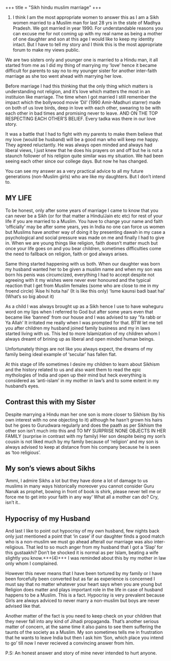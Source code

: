 +++
title = "Sikh hindu muslim marriage"
+++
1. I think I am the most appropriate women to answer this as I am a Sikh women married to a Muslim man for last 28 yrs in the state of Madhya Pradesh. We got married in year 1990. For understandable reasons you can excuse me for not coming up with my real name as being a mother of one daughter and son at this age I would like to keep my identity intact. But I have to tell my story and I think this is the most appropriate forum to make my views public.

We are two sisters only and younger one is married to a Hindu man, it all started from me as I did my thing of marrying my ‘love’ hence it became difficult for parents to say no to my younger sister for another inter-faith marriage as she too went ahead with marrying her love.

Before marriage I had this thinking that the only thing which matters is understanding not religion, and it’s love which matters the most in an instituion like marriage. The time when I got married I still remember the impact which the bollywood movie ‘Dil’ (1990 Amir-Madhuri starrer) made on both of us love birds, deep in love with each other, swearing to be with each other in bad times and promising never to leave. AND ON THE TOP RESPECTING EACH OTHER’S BELIEF. Every tadka was there in our love story.

It was a battle that I had to fight with my parents to make them believe that my love (would be husband) will be a good man who will keep me happy. They agreed reluctantly. He was always open minded and always had liberal views, I just knew that he does his prayers on and off but he is not a staunch follower of his religion quite similar was my situation. We had been seeing each other since our college days. But now he has changed.

You can see my answer as a very practical advice to all my future generations (non-Muslim girls) who are like my daughters. But I don’t intend to.

## MY LIFE

To be honest, only after some years of marriage I came to know that you can never be a Sikh (or for that matter a Hindu/Jain etc etc) for rest of your life if you are married to a Muslim. You have to change your name and faith ‘officially’ may be after some years, yes in India no one can force us women but Muslims have another way of doing it by presenting dawah in my case a psychological and social pressure was made on me and finally I had to give in. When we are young things like religion, faith doesn’t matter much but once your life goes on and you bear children, sometimes difficulties come the need to fallback on religion, faith or god always arises.

Same thing started happening with us both. When our daughter was born my husband wanted her to be given a muslim name and when my son was born his penis was circumcized, everything I had to accept despite not agreeing with it my wishes were never ever honoured and the typical reaction that I get from Muslim females (some who are close to me in my froend circle) ‘Aise hi hota hai’ (It is like this only) ‘Isme kaunsi badi baat hai’ (What’s so big about it)

As a child I was always brought up as a Sikh hence I use to have waheguru word on my lips when I referred to God but after some years even that became like ‘banned’ from our house and I was advised to say ‘Ya rabb or Ya Allah’ It irritated me really when I was prompted for that. BTW let me tell you after children my husband joined family business and my in laws started living with us. This led to more Islamization of my children whom I always dreamt of brining up as liberal and open minded human beings.

Unfortunately things are not like you always expect, the dreams of my family being ideal example of ‘secular’ has fallen flat.

At this stage of life sometimes I desire my children to learn about Sikhism and the history related to us and also want them to read the epic mythologies of India and open up their mind but heck everything is considered as ‘anti-islam’ in my mother in law’s and to some extent in my husband’s eyes.

## Contrast this with my Sister

Despite marrying a Hindu man her one son is more closer to Sikhism (by his own interest with no one objecting to it) although he hasn’t grown his hairs but he goes to Gurudwara regularly and does the paath as per Sikhism the other son isn’t much into this and TO MY SURPRISE NONE OBJECTS IN HER FAMILY (surprise in contrast with my family) Her son despite being my son’s cousin is not liked much by my family because of ‘religion’ and my son is always advised to keep at distance from his company because he is seen as ‘too religious’.

## My son’s views about Sikhs

‘Ammi, I admire Sikhs a lot but they have done a lot of damage to us muslims in many ways historically moreover you cannot consider Guru Nanak as prophet, bowing in front of book is shirk, please never tell me or force me to get into your faith in any way’ What all a mother can do? Cry, isn’t it..

## Hypocrisy of my Husband

And last I like to point out hypocrisy of my own husband, few nights back only just mentioned a point that ‘in case’ if our daughter finds a good match who is a non-muslim we must go ahead afterall our marriage was also inter-religious. That led to so much anger from my husband that I got a ‘Slap’ for this gustaakhi? Don’t be shocked it is normal as per Islam, beating a wife slightly you know.+++(4)+++ I was reminded about this by my mother in law only whom I complained.

However this never means that I have been tortured by my family or I have been forcefully been converted but as far as experience is concerned I must say that no matter whatever your heart says when you are young but Religion does matter and plays important role in the life in case of husband happens to be a Muslim. This is a fact. Hypocrisy is very prevalent because Girls are always adviced to never marry a non-muslim but boys are never advised like that.

Another matter of the fact is you need to keep check on your children that they never fall into any kind of Jihadi propaganda. That’s another serious matter of concern, at the same time it also pains to see them suffering the taunts of the society as a Muslim. My son sometimes tells me in frustration that he wants to leave India but then I ask him ‘Son, which place you intend to go’ till now I never recieved a convincing answer from him.

P.S: An honest answer and story of mine never intended to hurt anyone.